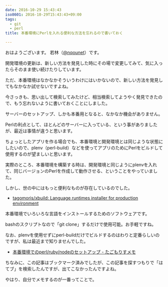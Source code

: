 ```yaml
---
date: 2016-10-29 15:43:43
iso8601: 2016-10-29T15:43:43+09:00
tags:
  - git
  - perl
title: 本番環境にPerlを入れる便利な方法を忘れるので書いておく

---
```


おはようございます。
若林（[@nqounet](https://twitter.com/nqounet)）です。

<p>開発環境の更新は、新しい方法を発見した時にその場で変更してみて、気に入ったらそのまま使い続けたりしています。</p>

<p>ただ、本番環境はなかなかそういうわけにはいかないので、新しい方法を発見してもなかなか試せないですよね。</p>

<p>今さっきも、思い出して検索してみたけど、相当検索してようやく発見できたので、もう忘れないように書いておくことにしました。</p>



<p>サーバーのセットアップ、しかも本番用となると、なかなか機会がありません。</p>

<p>Perlの利点として、ほとんどのサーバーに入っている、という事がありましたが、最近は事情が違うと思います。</p>

<p>ちょっとしたアプリを作る場合でも、本番環境と開発環境とは同じような状態にしたいので、plenv（perl-build）などを使ってアプリのためにPerlをビルドして使用するのが望ましいと思います。</p>

<p>実際のところ、本番環境を構築する時は、開発環境と同じようにplenvを入れて、同じバージョンのPerlを作成して動作させる、ということをやっていました。</p>

<p>しかし、世の中にはもっと便利なものが存在しているのでした。</p>

<ul>
<li><a href="https://github.com/tagomoris/xbuild">tagomoris/xbuild: Language runtimes installer for production environment</a></li>
</ul>

<p>本番環境でいろいろな言語をインストールするためのソフトウェアです。</p>

<p>bashのスクリプトなので「git clone」するだけで使用可能。お手軽ですね。</p>

<p>なお、plenvを使用せずにperl-buildだけでビルドするのはわりと定番らしいのですが、私は最近まで知りませんでした。</p>

<ul>
<li><a href="http://tagomoris.hatenablog.com/entry/20130326/1364289705">本番環境でのperl/ruby/nodeのセットアップ - たごもりすメモ</a></li>
</ul>

<p>ちなみに、この記事はブックマーク済みでしたが、この記事を探すつもりで「はてブ」を検索したんですが、出てこなかったんですよね。</p>

<p>やはり、自分でメモするのが一番ってことで。</p>
    	